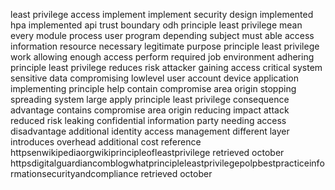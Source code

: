 least privilege access implement implement security design implemented hpa implemented api trust boundary odh principle least privilege mean every module process user program depending subject must able access information resource necessary legitimate purpose principle least privilege work allowing enough access perform required job environment adhering principle least privilege reduces risk attacker gaining access critical system sensitive data compromising lowlevel user account device application implementing principle help contain compromise area origin stopping spreading system large apply principle least privilege consequence advantage contains compromise area origin reducing impact attack reduced risk leaking confidential information party needing access disadvantage additional identity access management different layer introduces overhead additional cost reference httpsenwikipediaorgwikiprincipleofleastprivilege retrieved october httpsdigitalguardiancomblogwhatprincipleleastprivilegepolpbestpracticeinformationsecurityandcompliance retrieved october